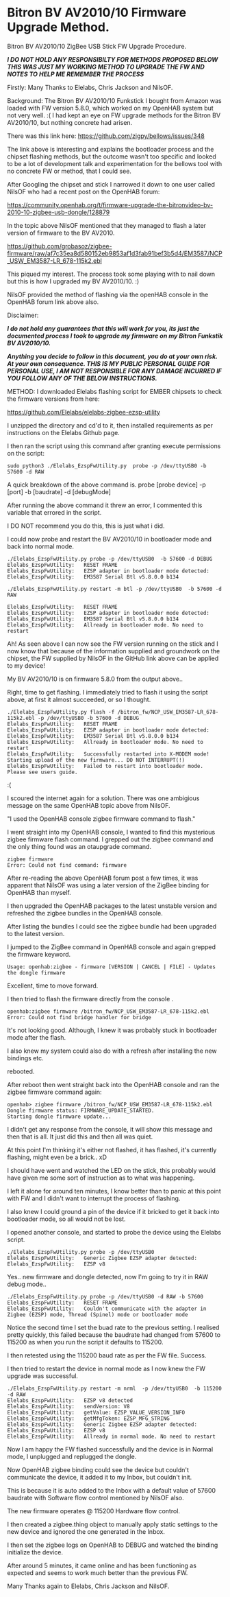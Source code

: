 # Bitron BV AV2010/10 Firmware Upgrade Method.
Bitron BV AV2010/10 ZigBee USB Stick FW Upgrade Procedure. 

***I DO NOT HOLD ANY RESPONSIBILTY FOR METHODS PROPOSED BELOW THIS WAS JUST MY WORKING METHOD TO UPGRADE THE FW AND NOTES TO HELP ME REMEMBER THE PROCESS***

Firstly: Many Thanks to Elelabs, Chris Jackson and NilsOF.

Background:
The Bitron BV AV2010/10 Funkstick I bought from Amazon was loaded with FW version 5.8.0, which worked on my OpenHAB system but not very well. :( I had kept an eye on FW upgrade methods for the Bitron BV AV2010/10, but nothing concrete had arisen. 

There was this link here: https://github.com/zigpy/bellows/issues/348

The link above is interesting and explains the bootloader process and the chipset flashing methods, but the outcome wasn't too specific and looked to be a lot of development talk and experimentation for the bellows tool with no concrete FW or method, that I could see. 

After Googling the chipset and stick I narrowed it down to one user called NilsOF who had a recent post on the OpenHAB forum:
 
https://community.openhab.org/t/firmware-upgrade-the-bitronvideo-bv-2010-10-zigbee-usb-dongle/128879

In the topic above NilsOF mentioned that they managed to flash a later version of firmware to the BV AV2010. 

https://github.com/grobasoz/zigbee-firmware/raw/af7c35ea8d580152eb9853af1d3fab91bef3b5d4/EM3587/NCP_USW_EM3587-LR_678-115k2.ebl

This piqued my interest. The process took some playing with to nail down but this is how I upgraded my BV AV2010/10. :)

NilsOF provided the method of flashing via the openHAB console in the OpenHAB forum link above also. 

Disclaimer:

***I do not hold any guarantees that this will work for you, its just the documented process I took to upgrade my firmware on my Bitron Funkstik BV AV2010/10.***  

***Anything you decide to follow in this document, you do at your own risk. At your own consequence. THIS IS MY PUBLIC PERSONAL GUIDE FOR PERSONAL USE, I AM NOT RESPONSIBLE FOR ANY DAMAGE INCURRED IF YOU FOLLOW ANY OF THE BELOW INSTRUCTIONS.***

METHOD:
I downloaded Elelabs flashing script for EMBER chipsets to check the firmware versions from here:

https://github.com/Elelabs/elelabs-zigbee-ezsp-utility

I unzipped the directory and cd'd to it, then installed requirements as per instructions on the Elelabs Github page.

I then ran the script using this command after granting execute permissions on the script: 
```
sudo python3 ./Elelabs_EzspFwUtility.py  probe -p /dev/ttyUSB0 -b 57600 -d RAW
```
A quick breakdown of the above command is. probe [probe device] -p [port] -b [baudrate] -d [debugMode]  

After running the above command it threw an error, I commented this variable that errored in the script. 

I DO NOT recommend you do this, this is just what i did.

I could now probe and restart the BV AV2010/10 in bootloader mode and back into normal mode.
```
./Elelabs_EzspFwUtility.py probe -p /dev/ttyUSB0  -b 57600 -d DEBUG
Elelabs_EzspFwUtility:   RESET FRAME
Elelabs_EzspFwUtility:   EZSP adapter in bootloader mode detected:
Elelabs_EzspFwUtility:   EM3587 Serial Btl v5.8.0.0 b134

./Elelabs_EzspFwUtility.py restart -m btl -p /dev/ttyUSB0  -b 57600 -d RAW

Elelabs_EzspFwUtility:   RESET FRAME
Elelabs_EzspFwUtility:   EZSP adapter in bootloader mode detected:
Elelabs_EzspFwUtility:   EM3587 Serial Btl v5.8.0.0 b134
Elelabs_EzspFwUtility:   Allready in bootloader mode. No need to restart
``` 
Ah! As seen above I can now see the FW version running on the stick and I now know that because of the information
supplied and groundwork on the chipset, the FW supplied by NilsOF in the GitHub link above can be applied to my device! 

My BV AV2010/10 is on firmware 5.8.0 from the output above..

Right, time to get flashing. I immediately tried to flash it using the script above, at first it almost succeeded, or
so I thought.
```
./Elelabs_EzspFwUtility.py flash -f /bitron_fw/NCP_USW_EM3587-LR_678-115k2.ebl -p /dev/ttyUSB0 -b 57600 -d DEBUG 
Elelabs_EzspFwUtility:   RESET FRAME
Elelabs_EzspFwUtility:   EZSP adapter in bootloader mode detected:
Elelabs_EzspFwUtility:   EM3587 Serial Btl v5.8.0.0 b134
Elelabs_EzspFwUtility:   Allready in bootloader mode. No need to restart
Elelabs_EzspFwUtility:   Successfully restarted into X-MODEM mode! Starting upload of the new firmware... DO NOT INTERRUPT(!)
Elelabs_EzspFwUtility:   Failed to restart into bootloader mode. Please see users guide.
```
:(

I scoured the internet again for a solution. There was one ambigious message on the same OpenHAB topic above from NilsOF.  

"I used the OpenHAB console zigbee firmware command to flash."

I went straight into my OpenHAB console, I wanted to find this mysterious zigbee firmware flash command. I grepped out the
zigbee command and the only thing found was an otaupgrade command.
```
zigbee firmware 
Error: Could not find command: firmware
```
After re-reading the above OpenHAB forum post a few times, it was apparent that NilsOF was using a later version of the ZigBee
binding for OpenHAB than myself. 

I then upgraded the OpenHAB packages to the latest unstable version and refreshed the zigbee bundles in the OpenHAB console. 

After listing the bundles I could see the zigbee bundle had been upgraded to the latest version. 

I jumped to the ZigBee command in OpenHAB console and again grepped the firmware keyword.
```
Usage: openhab:zigbee - firmware [VERSION | CANCEL | FILE] - Updates the dongle firmware
````
Excellent, time to move forward. 

I then tried to flash the firmware directly from the console . 
```
openhab:zigbee firmware /bitron_fw/NCP_USW_EM3587-LR_678-115k2.ebl
Error: Could not find bridge handler for bridge
```
It's not looking good. Although, I knew it was probably stuck in bootloader mode after the flash. 

I also knew my system could also do with a refresh after installing the new bindings etc. 

rebooted.

After reboot then went straight back into the OpenHAB console and ran the zigbee firmware command again:
```
openhab> zigbee firmware /bitron_fw/NCP_USW_EM3587-LR_678-115k2.ebl
Dongle firmware status: FIRMWARE_UPDATE_STARTED.
Starting dongle firmware update...
```
I didn't get any response from the console, it will show this message and then that is all. It just did this and then all was quiet. 

At this point I'm thinking it's either not flashed, it has flashed, it's currently flashing, might even be a brick.. xD

I should have went and watched the LED on the stick, this probably would have given me some sort of instruction as to what was happening. 

I left it alone for around ten minutes, I know better than to panic at this point with FW and I didn't want to interrupt the process of flashing.

I also knew I could ground a pin of the device if it bricked to get it back into bootloader mode, so all would not be lost. 

I opened another console, and started to probe the device using the Elelabs script. 
```
./Elelabs_EzspFwUtility.py probe -p /dev/ttyUSB0 
Elelabs_EzspFwUtility:   Generic Zigbee EZSP adapter detected:
Elelabs_EzspFwUtility:   EZSP v8
```
Yes.. new firmware and dongle detected, now I'm going to try it in RAW debug mode..  
```
./Elelabs_EzspFwUtility.py probe -p /dev/ttyUSB0 -d RAW -b 57600
Elelabs_EzspFwUtility:   RESET FRAME
Elelabs_EzspFwUtility:   Couldn't communicate with the adapter in Zigbee (EZSP) mode, Thread (Spinel) mode or bootloader mode
```
Notice the second time I set the buad rate to the previous setting. I realised pretty quickly, this failed because the baudrate 
had changed from 57600 to 115200 as when you run the script it defaults to 115200. 

I then retested using the 115200 baud rate as per the FW file. Success.

I then tried to restart the device in normal mode as I now knew the FW upgrade was successful. 
```
./Elelabs_EzspFwUtility.py restart -m nrml  -p /dev/ttyUSB0  -b 115200 -d RAW
Elelabs_EzspFwUtility:   EZSP v8 detected
Elelabs_EzspFwUtility:   sendVersion: V8
Elelabs_EzspFwUtility:   getValue: EZSP_VALUE_VERSION_INFO
Elelabs_EzspFwUtility:   getMfgToken: EZSP_MFG_STRING
Elelabs_EzspFwUtility:   Generic Zigbee EZSP adapter detected:
Elelabs_EzspFwUtility:   EZSP v8
Elelabs_EzspFwUtility:   Allready in normal mode. No need to restart
```
Now I am happy the FW flashed successfully and the device is in Normal mode, I unplugged and replugged the dongle.

Now OpenHAB zigbee binding could see the device but couldn't communicate the device, it added it to my Inbox, but couldn't init. 

This is because it is auto added to the Inbox with a default value of 57600 baudrate with Software flow control mentioned by NilsOF also. 

The new firmware operates @ 115200 Hardware flow control. 

I then created a zigbee.thing object to manually apply static settings to the new device and ignored the one generated in the Inbox.

I then set the zigbee logs on OpenHAB to DEBUG and watched the binding initialize the device. 

After around 5 minutes, it came online and has been functioning as expected and seems to work much better than the previous FW. 

Many Thanks again to Elelabs, Chris Jackson and NilsOF.
